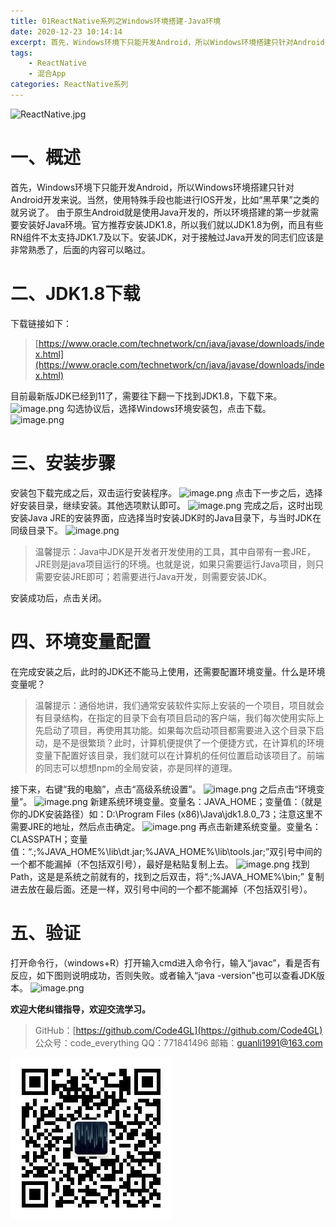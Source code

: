 ```yaml
---
title: 01ReactNative系列之Windows环境搭建-Java环境
date: 2020-12-23 10:14:14
excerpt: 首先，Windows环境下只能开发Android，所以Windows环境搭建只针对Android开发来说。当然，使用特殊手段也能进行IOS开发，比如“黑苹果”之类的就另说了。
tags:
    - ReactNative
    - 混合App
categories: ReactNative系列
---
```


![ReactNative.jpg](https://upload-images.jianshu.io/upload_images/18236822-e9d8ac4cb99f3b3f.jpg?imageMogr2/auto-orient/strip%7CimageView2/2/w/1240)
# 一、概述
首先，Windows环境下只能开发Android，所以Windows环境搭建只针对Android开发来说。当然，使用特殊手段也能进行IOS开发，比如“黑苹果”之类的就另说了。
由于原生Android就是使用Java开发的，所以环境搭建的第一步就需要安装好Java环境。官方推荐安装JDK1.8，所以我们就以JDK1.8为例，而且有些RN组件不太支持JDK1.7及以下。安装JDK，对于接触过Java开发的同志们应该是非常熟悉了，后面的内容可以略过。
# 二、JDK1.8下载
下载链接如下：
>[https://www.oracle.com/technetwork/cn/java/javase/downloads/index.html](https://www.oracle.com/technetwork/cn/java/javase/downloads/index.html)

目前最新版JDK已经到11了，需要往下翻一下找到JDK1.8，下载下来。
![image.png](https://upload-images.jianshu.io/upload_images/18236822-510c1d7eda518543.png?imageMogr2/auto-orient/strip%7CimageView2/2/w/1240)
勾选协议后，选择Windows环境安装包，点击下载。
![image.png](https://upload-images.jianshu.io/upload_images/18236822-e1ced73a5eba24d0.png?imageMogr2/auto-orient/strip%7CimageView2/2/w/1240)
# 三、安装步骤
安装包下载完成之后，双击运行安装程序。
![image.png](https://upload-images.jianshu.io/upload_images/18236822-7efa63376538cc2c.png?imageMogr2/auto-orient/strip%7CimageView2/2/w/1240)
点击下一步之后，选择好安装目录，继续安装。其他选项默认即可。
![image.png](https://upload-images.jianshu.io/upload_images/18236822-c54ffe5b422aaa81.png?imageMogr2/auto-orient/strip%7CimageView2/2/w/1240)
完成之后，这时出现安装Java JRE的安装界面，应选择当时安装JDK时的Java目录下，与当时JDK在同级目录下。
![image.png](https://upload-images.jianshu.io/upload_images/18236822-946e51df8361de2a.png?imageMogr2/auto-orient/strip%7CimageView2/2/w/1240)
>温馨提示：Java中JDK是开发者开发使用的工具，其中自带有一套JRE，JRE则是java项目运行的环境。也就是说，如果只需要运行Java项目，则只需要安装JRE即可；若需要进行Java开发，则需要安装JDK。

安装成功后，点击关闭。
# 四、环境变量配置
在完成安装之后，此时的JDK还不能马上使用，还需要配置环境变量。什么是环境变量呢？
>温馨提示：通俗地讲，我们通常安装软件实际上安装的一个项目，项目就会有目录结构，在指定的目录下会有项目启动的客户端，我们每次使用实际上先启动了项目，再使用其功能。如果每次启动项目都需要进入这个目录下启动，是不是很繁琐？此时，计算机便提供了一个便捷方式，在计算机的环境变量下配置好该目录，我们就可以在计算机的任何位置启动该项目了。前端的同志可以想想npm的全局安装，亦是同样的道理。

接下来，右键“我的电脑”，点击“高级系统设置”。
![image.png](https://upload-images.jianshu.io/upload_images/18236822-ae16e014afa3b8ed.png?imageMogr2/auto-orient/strip%7CimageView2/2/w/1240)
之后点击“环境变量”。
![image.png](https://upload-images.jianshu.io/upload_images/18236822-5d0ab4af70de8d8b.png?imageMogr2/auto-orient/strip%7CimageView2/2/w/1240)
新建系统环境变量。变量名：JAVA_HOME；变量值：（就是你的JDK安装路径）如：D:\Program Files (x86)\Java\jdk1.8.0_73；注意这里不需要JRE的地址，然后点击确定。
![image.png](https://upload-images.jianshu.io/upload_images/18236822-27e7cefb956aa236.png?imageMogr2/auto-orient/strip%7CimageView2/2/w/1240)
再点击新建系统变量。变量名：CLASSPATH；变量值：“.;%JAVA_HOME%\lib\dt.jar;%JAVA_HOME%\lib\tools.jar;”双引号中间的一个都不能漏掉（不包括双引号），最好是粘贴复制上去。
![image.png](https://upload-images.jianshu.io/upload_images/18236822-2f60e7954554fe51.png?imageMogr2/auto-orient/strip%7CimageView2/2/w/1240)
找到Path，这是是系统之前就有的，找到之后双击，将“.;%JAVA_HOME%\bin;” 复制进去放在最后面。还是一样，双引号中间的一个都不能漏掉（不包括双引号）。
# 五、验证
打开命令行，（windows+R）打开输入cmd进入命令行，输入“javac”，看是否有反应，如下图则说明成功，否则失败。或者输入“java -version”也可以查看JDK版本。
![image.png](https://upload-images.jianshu.io/upload_images/18236822-ea63892628269b7c.png?imageMogr2/auto-orient/strip%7CimageView2/2/w/1240)

**欢迎大佬纠错指导，欢迎交流学习。**

>GitHub：[https://github.com/Code4GL](https://github.com/Code4GL)
公众号：code_everything
QQ：771841496
邮箱：guanli1991@163.com

![code_everything](/images/code_everything.jpg)